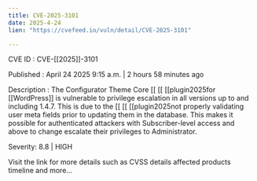 ```yaml
---
title: CVE-2025-3101
date: 2025-4-24
lien: "https://cvefeed.io/vuln/detail/CVE-2025-3101"

---
```


CVE ID : CVE-[[2025]]-3101

Published :  April 24
2025
9:15 a.m. | 2 hours
58 minutes ago

Description : The Configurator Theme Core  [[ [[ [[plugin2025for  [[WordPress]] is vulnerable to privilege escalation in all versions up to
and including
1.4.7. This is due to the  [[ [[ [[plugin2025not properly validating user meta fields prior to updating them in the database. This makes it possible for authenticated attackers
with Subscriber-level access and above
to change escalate their privileges to Administrator.

Severity: 8.8 | HIGH

Visit the link for more details
such as CVSS details
affected products
timeline
and more...
